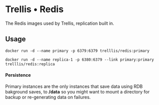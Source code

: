 # Trellis • Redis

The Redis images used by Trellis, replication built in.


## Usage

```
docker run -d --name primary -p 6379:6379 trelllis/redis:primary

docker run -d --name replica-1 -p 6380:6379 --link primary:primary trelllis/redis:replica
```

#### Persistence
Primary instances are the only instances that save data using RDB bakground saves,
to **/data** so you might want to mount a directory for backup or re-generating data on failures.

